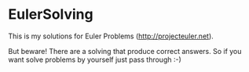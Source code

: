 EulerSolving
============

This is my solutions for Euler Problems (http://projecteuler.net). 

But beware! There are a solving that produce correct answers. 
So if you want solve problems by yourself just pass through :-)
